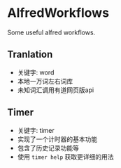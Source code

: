 # AlfredWorkflows
Some useful alfred workflows. 

## Tranlation
* 关键字: word
* 本地一万词左右词库
* 未知词汇调用有道网页版api

## Timer
* 关键字: timer
* 实现了一个计时器的基本功能
* 包含了历史记录功能等
* 使用 `timer help` 获取更详细的用法
